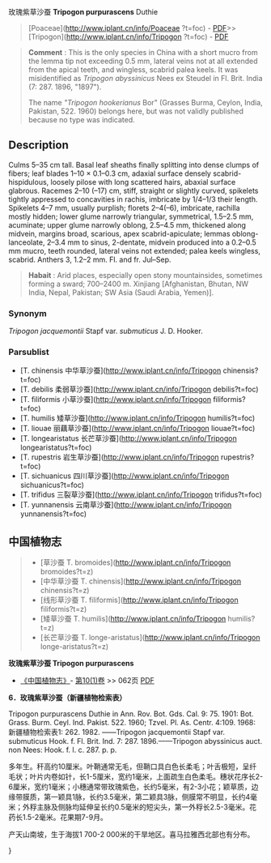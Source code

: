 玫瑰紫草沙蚕 **Tripogon purpurascens** Duthie

> [Poaceae](http://www.iplant.cn/info/Poaceae ?t=foc) - [PDF](http://iplant.cn/foc/pdf/Poaceae.pdf)>>[Tripogon](http://www.iplant.cn/info/Tripogon ?t=foc) - [PDF](http://www.iplant.cn/foc/pdf/Tripogon.pdf)

> **Comment** : 
> This is the only species in China with a short mucro from the lemma tip not exceeding 0.5 mm, lateral veins not at all extended from the apical teeth, and wingless, scabrid palea keels. It was misidentified as *Tripogon abyssinicus* Nees ex Steudel in Fl. Brit. India (7: 287. 1896, \"1897\").
>
> The name *\"Tripogon hookerianus* Bor\" (Grasses Burma, Ceylon, India, Pakistan, 522. 1960) belongs here, but was not validly published because no type was indicated.

## Description

Culms 5–35 cm tall. Basal leaf sheaths finally splitting into dense clumps of fibers; leaf blades 1–10 × 0.1–0.3 cm, adaxial surface densely scabrid-hispidulous, loosely pilose with long scattered hairs, abaxial surface glabrous. Racemes 2–10 (–17) cm, stiff, straight or slightly curved, spikelets tightly appressed to concavities in rachis, imbricate by 1/4–1/3 their length. Spikelets 4–7 mm, usually purplish; florets 2–4(–6), imbricate, rachilla mostly hidden; lower glume narrowly triangular, symmetrical, 1.5–2.5 mm, acuminate; upper glume narrowly oblong, 2.5–4.5 mm, thickened along midvein, margins broad, scarious, apex scabrid-apiculate; lemmas oblong-lanceolate, 2–3.4 mm to sinus, 2-dentate, midvein produced into a 0.2–0.5 mm mucro, teeth rounded, lateral veins not extended; palea keels wingless, scabrid. Anthers 3, 1.2–2 mm. Fl. and fr. Jul–Sep.

> **Habait** : 
> Arid places, especially open stony mountainsides, sometimes forming a sward; 700–2400 m. Xinjiang [Afghanistan, Bhutan, NW India, Nepal, Pakistan; SW Asia (Saudi Arabia, Yemen)].

### Synonym
*Tripogon jacquemontii* Stapf var. *submuticus* J. D. Hooker.

### Parsublist

* [T.  chinensis  中华草沙蚕](http://www.iplant.cn/info/Tripogon chinensis?t=foc)
* [T.  debilis  柔弱草沙蚕](http://www.iplant.cn/info/Tripogon debilis?t=foc)
* [T.  filiformis  小草沙蚕](http://www.iplant.cn/info/Tripogon filiformis?t=foc)
* [T.  humilis  矮草沙蚕](http://www.iplant.cn/info/Tripogon humilis?t=foc)
* [T.  liouae  丽藕草沙蚕](http://www.iplant.cn/info/Tripogon liouae?t=foc)
* [T.  longearistatus  长芒草沙蚕](http://www.iplant.cn/info/Tripogon longearistatus?t=foc)
* [T.  rupestris  岩生草沙蚕](http://www.iplant.cn/info/Tripogon rupestris?t=foc)
* [T.  sichuanicus  四川草沙蚕](http://www.iplant.cn/info/Tripogon sichuanicus?t=foc)
* [T.  trifidus  三裂草沙蚕](http://www.iplant.cn/info/Tripogon trifidus?t=foc)
* [T.  yunnanensis  云南草沙蚕](http://www.iplant.cn/info/Tripogon yunnanensis?t=foc)

## 中国植物志

> * [草沙蚕  T.  bromoides](http://www.iplant.cn/info/Tripogon bromoides?t=z)
> * [中华草沙蚕  T.  chinensis](http://www.iplant.cn/info/Tripogon chinensis?t=z)
> * [线形草沙蚕  T.  filiformis](http://www.iplant.cn/info/Tripogon filiformis?t=z)
> * [矮草沙蚕  T.  humilis](http://www.iplant.cn/info/Tripogon humilis?t=z)
> * [长芒草沙蚕  T.  longe-aristatus](http://www.iplant.cn/info/Tripogon longe-aristatus?t=z)

**玫瑰紫草沙蚕 Tripogon purpurascens**

* [《中国植物志》](http://www.iplant.cn/frps)- [第10(1)卷](http://www.iplant.cn/frps/vol/10(1)) >> 062页 [PDF](http://www.iplant.cn/frps/pdf/10(1)/062a.pdf)

**6．玫瑰紫草沙蚕（新疆植物检索表）**

Tripogon purpurascens Duthie in Ann. Rov. Bot. Gds. Cal. 9: 75. 1901: Bot. Grass. Burm. Ceyl. Ind. Pakist. 522. 1960; Tzvel. Pl. As. Centr. 4:109. 1968: 新疆植物检索表1: 262. 1982. ——Tripogon jacquemontii Stapf var. submuticus Hook. f. Fl. Brit. Ind. 7: 287. 1896.——Tripogon abyssinicus auct. non Nees: Hook. f. l. c. 287. p. p.

多年生。秆高约10厘米。叶鞘通常无毛，但鞘口具白色长柔毛；叶舌极短，呈纤毛状；叶片内卷如针，长1-5厘米，宽约1毫米，上面疏生白色柔毛。穗状花序长2-6厘米，宽约1毫米；小穗通常带玫瑰紫色，长约5毫米，有2-3小花；颖草质，边缘带膜质，第一颖具1脉，长约3.5毫米，第二颖具3脉，侧膜常不明显，长约4毫米；外稃主脉及侧脉均延伸呈长约0.5毫米的短尖头，第一外稃长2.5-3毫米。花药长1.5-2毫米。花果期7-9月。

产天山南坡，生于海拔1 700-2 000米的干旱地区。喜马拉雅西北部也有分布。

}